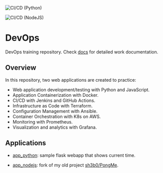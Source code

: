 ![CI/CD (Python)](https://github.com/sh3b0/devops/actions/workflows/app_python.yaml/badge.svg)

![CI/CD (NodeJS)](https://github.com/sh3b0/devops/actions/workflows/app_nodejs.yaml/badge.svg)

# DevOps

DevOps training repository. Check [docs](./docs) for detailed work documentation.

## Overview

In this repository, two web applications are created to practice:

- Web application development/testing with Python and JavaScript.
- Application Containerization with Docker.
- CI/CD with Jenkins and GitHub Actions.
- Infrastructure as Code with Terraform.
- Configuration Management with Ansible.
- Container Orchestration with K8s on AWS.
- Monitoring with Prometheus.
- Visualization and analytics with Grafana.

## Applications

- [app_python](./app_python): sample flask webapp that shows current time.

- [app_nodejs](./app_nodejs): fork of my old project [sh3b0/PongMe](https://github.com/sh3b0/PongMe).





